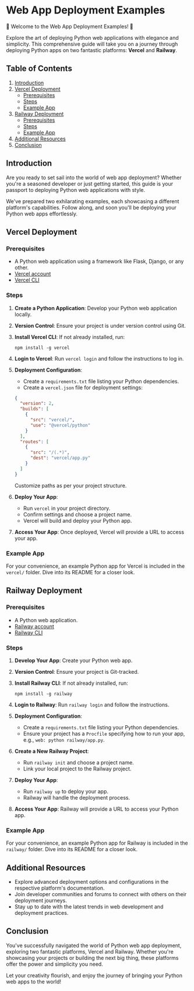 # Web App Deployment Examples

🚀 Welcome to the Web App Deployment Examples! 🚀

Explore the art of deploying Python web applications with elegance and simplicity. This comprehensive guide will take you on a journey through deploying Python apps on two fantastic platforms: **Vercel** and **Railway**.


## Table of Contents

1. [Introduction](#introduction)
2. [Vercel Deployment](#vercel-deployment)
    - [Prerequisites](#prerequisites)
    - [Steps](#steps)
    - [Example App](#example-app)
3. [Railway Deployment](#railway-deployment)
    - [Prerequisites](#prerequisites-1)
    - [Steps](#steps-1)
    - [Example App](#example-app-1)
4. [Additional Resources](#additional-resources)
5. [Conclusion](#conclusion)

## Introduction

Are you ready to set sail into the world of web app deployment? Whether you're a seasoned developer or just getting started, this guide is your passport to deploying Python web applications with style.

We've prepared two exhilarating examples, each showcasing a different platform's capabilities. Follow along, and soon you'll be deploying your Python web apps effortlessly.

## Vercel Deployment

### Prerequisites

- A Python web application using a framework like Flask, Django, or any other.
- [Vercel account](https://vercel.com/)
- [Vercel CLI](https://vercel.com/cli)

### Steps

1. **Create a Python Application**: Develop your Python web application locally.

2. **Version Control**: Ensure your project is under version control using Git.

3. **Install Vercel CLI**: If not already installed, run:

   ```
   npm install -g vercel
   ```

4. **Login to Vercel**: Run `vercel login` and follow the instructions to log in.

5. **Deployment Configuration**:
   - Create a `requirements.txt` file listing your Python dependencies.
   - Create a `vercel.json` file for deployment settings:

   ```json
   {
     "version": 2,
     "builds": [
       {
         "src": "vercel/",
         "use": "@vercel/python"
       }
     ],
     "routes": [
       {
         "src": "/(.*)",
         "dest": "vercel/app.py"
       }
     ]
   }
   ```

   Customize paths as per your project structure.

6. **Deploy Your App**:
   - Run `vercel` in your project directory.
   - Confirm settings and choose a project name.
   - Vercel will build and deploy your Python app.

7. **Access Your App**: Once deployed, Vercel will provide a URL to access your app.

### Example App

For your convenience, an example Python app for Vercel is included in the `vercel/` folder. Dive into its README for a closer look.

## Railway Deployment

### Prerequisites

- A Python web application.
- [Railway account](https://railway.app/)
- [Railway CLI](https://docs.railway.app/cli/installation)

### Steps

1. **Develop Your App**: Create your Python web app.

2. **Version Control**: Ensure your project is Git-tracked.

3. **Install Railway CLI**: If not already installed, run:

   ```
   npm install -g railway
   ```

4. **Login to Railway**: Run `railway login` and follow the instructions.

5. **Deployment Configuration**:
   - Create a `requirements.txt` file listing your Python dependencies.
   - Ensure your project has a `Procfile` specifying how to run your app, e.g., `web: python railway/app.py`.

6. **Create a New Railway Project**:
   - Run `railway init` and choose a project name.
   - Link your local project to the Railway project.

7. **Deploy Your App**:
   - Run `railway up` to deploy your app.
   - Railway will handle the deployment process.

8. **Access Your App**: Railway will provide a URL to access your Python app.

### Example App

For your convenience, an example Python app for Railway is included in the `railway/` folder. Dive into its README for a closer look.

## Additional Resources

- Explore advanced deployment options and configurations in the respective platform's documentation.
- Join developer communities and forums to connect with others on their deployment journeys.
- Stay up to date with the latest trends in web development and deployment practices.

## Conclusion

You've successfully navigated the world of Python web app deployment, exploring two fantastic platforms, Vercel and Railway. Whether you're showcasing your projects or building the next big thing, these platforms offer the power and simplicity you need.

Let your creativity flourish, and enjoy the journey of bringing your Python web apps to the world!

